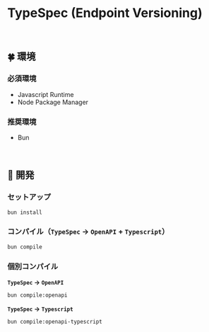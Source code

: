 # TypeSpec (Endpoint Versioning)

<br>

## 🍀 環境

### 必須環境

- Javascript Runtime
- Node Package Manager

### 推奨環境

- Bun

<br>

## 🎱 開発

### セットアップ

```sh
bun install
```

### コンパイル（`TypeSpec` -> `OpenAPI` + `Typescript`）

```sh
bun compile
```

### 個別コンパイル

**`TypeSpec` -> `OpenAPI`**
```sh
bun compile:openapi
```

**`TypeSpec` -> `Typescript`**
```sh
bun compile:openapi-typescript
```
